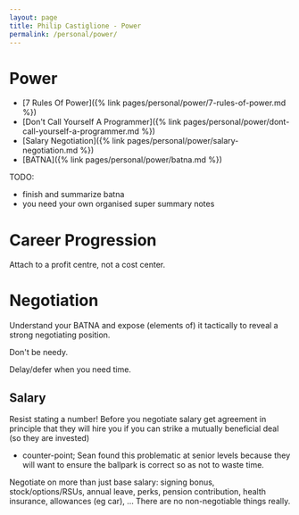 ```yaml
---
layout: page
title: Philip Castiglione - Power
permalink: /personal/power/
---
```


# Power

* [7 Rules Of Power]({% link pages/personal/power/7-rules-of-power.md %})
* [Don't Call Yourself A Programmer]({% link pages/personal/power/dont-call-yourself-a-programmer.md %})
* [Salary Negotiation]({% link pages/personal/power/salary-negotiation.md %})
* [BATNA]({% link pages/personal/power/batna.md %})


TODO: 
* finish and summarize batna
* you need your own organised super summary notes

# Career Progression

Attach to a profit centre, not a cost center.

# Negotiation

Understand your BATNA and expose (elements of) it tactically to reveal a strong negotiating position.

Don't be needy.

Delay/defer when you need time.

## Salary

Resist stating a number! Before you negotiate salary get agreement in principle that they will hire you if you can strike a mutually beneficial deal (so they are invested)
* counter-point; Sean found this problematic at senior levels because they will want to ensure the ballpark is correct so as not to waste time.

Negotiate on more than just base salary: signing bonus, stock/options/RSUs, annual leave, perks, pension contribution, health insurance, allowances (eg car), ... There are no non-negotiable things really.
